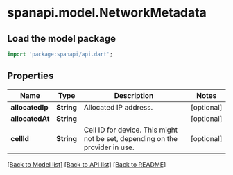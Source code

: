 # spanapi.model.NetworkMetadata

## Load the model package
```dart
import 'package:spanapi/api.dart';
```

## Properties
Name | Type | Description | Notes
------------ | ------------- | ------------- | -------------
**allocatedIp** | **String** | Allocated IP address. | [optional] 
**allocatedAt** | **String** |  | [optional] 
**cellId** | **String** | Cell ID for device. This might not be set, depending on the provider in use. | [optional] 

[[Back to Model list]](../README.md#documentation-for-models) [[Back to API list]](../README.md#documentation-for-api-endpoints) [[Back to README]](../README.md)


